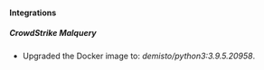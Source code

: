 #### Integrations
##### CrowdStrike Malquery
- Upgraded the Docker image to: *demisto/python3:3.9.5.20958*.
